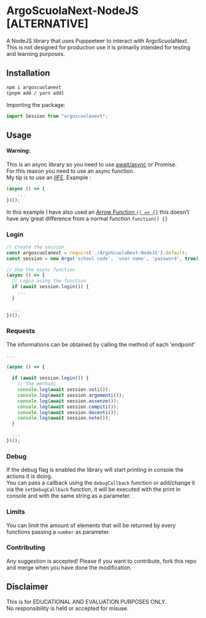 # ArgoScuolaNext-NodeJS [ALTERNATIVE]

A NodeJS library that uses Puppeeteer to interact with ArgoScuolaNext.
This is not designed for production use it is primarily intended for testing and learning purposes.

## Installation
```bash
npm i argoscuolanext
(pnpm add / yarn add) 
```
Importing the package:
```js
import Session from "argoscuolanext";
```

## Usage

#### Warning:

This is an async library so you need to use [await/async](https://discordjs.guide/additional-info/async-await.html) or Promise.  
For this reason you need to use an async function.  
My tip is to use an [IIFE](https://developer.mozilla.org/en-US/docs/Glossary/IIFE). Example :

```js
(async () => {
	...
})();
```

In this example I have also used an [Arrow Function `() => {}`](https://developer.mozilla.org/en-US/docs/Web/JavaScript/Reference/Functions/Arrow_functions) this doesn't have any great difference from a normal function `function() {}`

### Login

```js
// Create the session
const argoscuolanext = require('./ArgoScuolaNext-NodeJS').default;
const session = new Argo('school code', 'user name', 'password', true); // Creates a new Session instance with debug true

// Use the async function
(async () => {
  // Login using the function
  if (await session.login()) {
    ...
  }
  
  ...
})();
```

### Requests

The informations can be obtained by calling the method of each 'endpoint'

```js
...

(async () => {
  
  if (await session.login()) {
    // The methods
    console.log(await session.voti());
    console.log(await session.argomenti());
    console.log(await session.assenze());
    console.log(await session.compiti());
    console.log(await session.docenti());
    console.log(await session.note());
  }

  ...
})();
```

### Debug
If the debug flag is enabled the library will start printing in console the actions it is doing.  
You can pass a callback using the `debugCallback` function or add/change it via the `setDebugCallback` function, it will be executed with the print in console and with the same string as a parameter.

### Limits
You can limit the amount of elements that will be returned by every functions passing a `number` as parameter.

### Contributing

Any suggestion is accepted! Please if you want to contribute, fork this repo and merge when you have done the modification.

## Disclaimer
This is for EDUCATIONAL AND EVALUATION PURPOSES ONLY.  
No responsibility is held or accepted for misuse.
